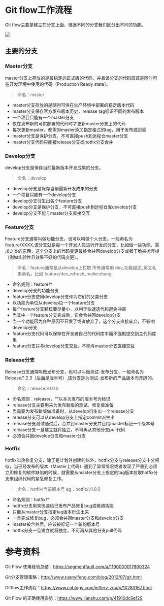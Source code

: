 # Git flow工作流程
Git flow主要是建立在分支上面，根据不同的分支我们区分出不同的功能。

![](https://s1.ax1x.com/2020/09/06/weQs4s.png)

## 主要的分支
### Master分支
master分支上存放的是最稳定的正式版的代码，并且该分支的代码应该是随时可在开发环境中使用的代码（Production Ready state）。

> 命名：master

- master分支存放的是随时可供在生产环境中部署的稳定版本代码
- master分支保存官方发布版本历史，release tag标识不同的发布版本
- 一个项目只能有一个master分支
- 仅在发布新的可供部署的代码时才更新master分支上的代码
- 每次更新master，都需对master添加指定格式的tag，用于发布或回滚
- master分支是保护分支，不可直接push到远程仓master分支
- master分支代码只能被release分支或hotfix分支合并

### Develop分支
develop分支是保存当前最新版本开发成果的分支。

> 命名：develop

- develop分支是保存当前最新开发成果的分支
- 一个项目只能有一个develop分支
- develop分支衍生出各个feature分支
- develop分支是保护分支，不可直接push到远程仓库develop分支
- develop分支不能与master分支直接交互

### Feature分支
Feature分支通常叫做功能分支，也可以叫做个人分支，一般命名为 feature/XXXX,该分支就是每一个开发人员进行开发的分支，比如做一些功能、需求之类的东西，这个分支上的代码变更最终合并回develop分支或者干脆被抛弃掉（例如实验性且效果不好的代码变更）。

> 命名：feature通常是从develop上拉取 所有通常用 dev_功能描述_英文名 来命名。比如 feature/dev_refresh_molierzhang

- 命名规则：feature/*
- develop分支的功能分支
- feature分支使用develop分支作为它们的父类分支
- 以功能为单位从develop拉一个feature分支
- 每个feature分支颗粒要尽量小，以利于快速迭代和避免冲突
- 当其中一个feature分支完成后，它会合并回develop分支
- 当一个功能因为各种原因不开发了或者放弃了，这个分支直接废弃，不影响develop分支
- feature分支代码可以保存在开发者自己的代码库中而不强制提交到主代码库里
- feature分支只与develop分支交互，不能与master分支直接交互

### Release分支
Release分支通常叫做发布分支，也可以叫做测试-发布分支，一般命名为 Release/1.2.3（后面是版本号）,该分支是为测试-发布新的产品版本而开辟的。

> 命名：release/v1.0.0

- 命名规则：release/，“”以本次发布的版本号为标识
- release分支主要用来为发布新版的测试、修复做准备
- 当需要为发布新版做准备时，从develop衍生出一个release分支
- release分支可以从develop分支上指定commit派生出
- release分支测试通过后，合并到master分支并且给master标记一个版本号
- release分支一旦建立就将独立，不可再从其他分支pull代码
- 必须合并回develop分支和master分支

### Hotfix
hotfix叫热修复分支，除了是计划外创建的以外，hotfix分支与release分支十分相似，当已经发布的版本（Master上代码）遇到了异常情况或者发现了严重到必须立即修复的软件缺陷的时候，就需要从master分支上指定的tag版本拉取hotfix分支来组织代码的紧急修复工作。

> 命名：hotfix/当前版本号
> eg：hotfix/v1.0.0

- 命名规则：hotfix/*
- hotfix分支用来快速给已发布产品修复bug或微调功能
- 只能从master分支指定tag版本衍生出来
- 一旦完成修复bug，必须合并回master分支和develop分支
- master被合并后，应该被标记一个新的版本号
- hotfix分支一旦建立就将独立，不可再从其他分支pull代码

# 参考资料

Git Flow 使用经验总结：https://segmentfault.com/a/1190000017800324

Git分支管理策略：http://www.ruanyifeng.com/blog/2012/07/git.html

Gitflow工作流程：https://www.cnblogs.com/jeffery-zou/p/10280167.html

Git Flow 的正确使用姿势：https://www.jianshu.com/p/41910dc6ef29